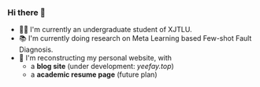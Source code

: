 ### Hi there 👋

- 👨‍🎓 I'm currently an undergraduate student of XJTLU.
- 📚 I'm currently doing research on Meta Learning based Few-shot Fault Diagnosis.
- 📝 I'm reconstructing my personal website, with
  - a **blog site** (under development: *yeefay.top*)
  - a **academic resume page** (future plan)

<!--
![Yifei's GitHub stats](https://github-readme-stats.vercel.app/api?username=Yifei20&hide=issues&count_private=true&show_icons=true)
-->
